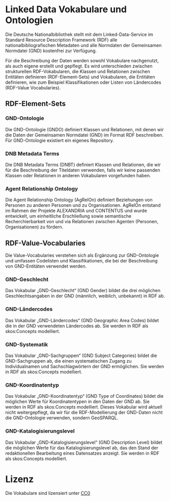 # Linked Data Vokabulare und Ontologien

Die Deutsche Nationalbibliothek stellt mit dem Linked-Data-Service im Standard Resource Description Framework (RDF) alle nationalbibliografischen Metadaten und alle Normdaten der Gemeinsamen Normdatei (GND) kostenfrei zur Verfügung.

Für die Beschreibung der Daten werden sowohl Vokabulare nachgenutzt, als auch eigene erstellt und gepflegt. Es wird unterschieden zwischen strukturellen RDF-Vokabularen, die Klassen und Relationen zwischen Entitäten definieren (RDF-Element-Sets) und Vokabularen, die Entitäten definieren, wie zum Beispiel Klassifikationen oder Listen von Ländercodes (RDF-Value Vocabularies).

## RDF-Element-Sets

### GND-Ontologie
Die GND-Ontologie (GNDO) definiert Klassen und Relationen, mit denen wir die Daten der Gemeinsamen Normdatei (GND) im Format RDF beschreiben. Für GND-Ontologie existiert ein eigenes Repository.

### DNB Metadata Terms
Die DNB Metadata Terms (DNBT) definiert Klassen und Relationen, die wir für die Beschreibung der Titeldaten verwenden, falls wir keine passenden Klassen oder Relationen in anderen Vokabularen vorgefunden haben.

### Agent Relationship Ontology
Die Agent Relationship Ontology (AgRelOn) definiert Beziehungen von Personen zu anderen Personen und zu Organisationen. AgRelOn entstand im Rahmen der Projekte ALEXANDRIA und CONTENTUS und wurde entwickelt, um einheitliche Erschließung sowie semantische Recherchierbarkeit von und via Relationen zwischen Agenten (Personen, Organisationen) zu fördern.

## RDF-Value-Vocabularies
Die Value-Vocabularies verstehen sich als Ergänzung zur GND-Ontologie und umfassen Codelisten und Klassifikationen, die bei der Beschreibung von GND-Entitäten verwendet werden.

### GND-Geschlecht
Das Vokabular „GND-Geschlecht“ (GND Gender) bildet die drei möglichen Geschlechtsangaben in der GND (männlich, weiblich, unbekannt) in RDF ab.

### GND-Ländercodes
Das Vokabular „GND-Ländercodes“ (GND Geographic Area Codes) bildet die in der GND verwendeten Ländercodes ab. Sie werden in RDF als skos:Concepts modelliert.

### GND-Systematik
Das Vokabular „GND-Sachgruppen“ (GND Subject Categories) bildet die GND-Sachgruppen ab, die einen systematischen Zugang zu Individualnamen und Sachschlagwörtern der GND ermöglichen. Sie werden in RDF als skos:Concepts modelliert.

### GND-Koordinatentyp
Das Vokabular „GND-Koordinatentyp“ (GND Type of Coordinates) bildet die möglichen Werte für Koordinatentypen in den Daten der GND ab. Sie werden in RDF als skos:Concepts modelliert. Dieses Vokabular wird aktuell nicht weitergepflegt, da wir für die RDF-Modellierung der GND-Daten nicht die GND-Ontologie verwenden, sondern GeoSPARQL.

### GND-Katalogisierungslevel
Das Vokabular „GND-Katalogisierungslevel“ (GND Description Level) bildet die möglichen Werte für das Katalogisierungslevel ab, das den Stand der redaktionellen Bearbeitung eines Datensatzes anzeigt. Sie werden in RDF als skos:Concepts modelliert.

# Lizenz

Die Vokabulare sind lizensiert unter [CC0](LICENSE)